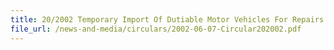 ```yaml
---
title: 20/2002 Temporary Import Of Dutiable Motor Vehicles For Repairs
file_url: /news-and-media/circulars/2002-06-07-Circular202002.pdf
---
```

